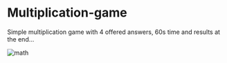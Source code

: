 # Multiplication-game

Simple multiplication game with 4 offered answers, 60s time and results at the end...

![math](https://user-images.githubusercontent.com/31318398/30494102-1b8455c2-9a47-11e7-9cbb-0bf30dd2afd9.png)
